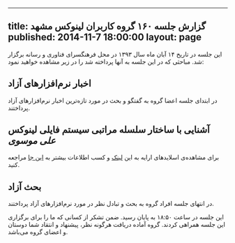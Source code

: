----------
title: گزارش جلسه ۱۶۰ گروه کاربران لینوکس مشهد
published: 2014-11-7 18:00:00
layout: page
----------
این جلسه در تاریخ ۱۴ آبان ماه سال ۱۳۹۳ در محل فرهنگسرای فناوری و رسانه برگزار شد. مباحثی که در این جلسه به آنها پرداخته شد را در زیر مشاهده خواهید نمود:

<!--more-->

## اخبار نرم‌افزارهای آزاد

در ابتدای جلسه اعضا گروه به گفتگو و بحث در مورد تازه‌ترین اخبار نرم‌افزارهای آزاد پرداختند.

## آشنایی با ساختار سلسله مراتبی سیستم فایلی لینوکس *علی موسوی*

برای مشاهده‌ی اسلایدهای ارایه به این [لینک](http://www.slideshare.net/drajt/introduction-to-the-fhs-presentation) و کسب اطلاعات بیشتر به [این جا](http://www.pathname.com/fhs/) مراجعه کنید.

## بحث آزاد

در انتهای جلسه افراد گروه به بحث و تبادل نظر در مورد نرم‌افزارهای آزاد پرداختند.

این جلسه در ساعت ۱۸:۵۰ به پایان رسید. ضمن تشکر از کسانی که ما را برای برگزاری این جلسه همراهی کردند.
گروه آماده دریافت هرگونه نظر، پیشنهاد و انتقاد شما دوستان و اعضای گروه می‌باشد.
